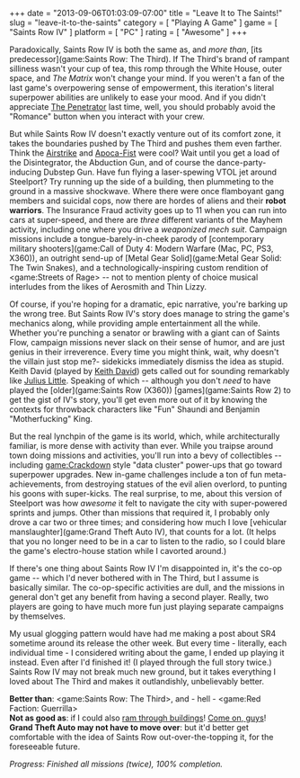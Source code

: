 +++
date = "2013-09-06T01:03:09-07:00"
title = "Leave It to The Saints!"
slug = "leave-it-to-the-saints"
category = [ "Playing A Game" ]
game = [ "Saints Row IV" ]
platform = [ "PC" ]
rating = [ "Awesome" ]
+++

Paradoxically, Saints Row IV is both the same as, and <i>more than</i>, [its predecessor](game:Saints Row: The Third).  If The Third's brand of rampant silliness wasn't your cup of tea, this romp through the White House, outer space, and <i>The Matrix</i> won't change your mind.  If you weren't a fan of the last game's overpowering sense of empowerment, this iteration's literal superpower abilities are unlikely to ease your mood.  And if you didn't appreciate <a href="http://saintsrow.wikia.com/wiki/The_Penetrator">The Penetrator</a> last time, well, you should probably avoid the "Romance" button when you interact with your crew.

But while Saints Row IV doesn't exactly venture out of its comfort zone, it takes the boundaries pushed by The Third and pushes them even farther.  Think the <a href="http://saintsrow.wikia.com/wiki/SA-3_Airstrike">Airstrike</a> and <a href="http://saintsrow.wikia.com/wiki/Apoca-Fist">Apoca-Fist</a> were cool?  Wait until you get a load of the Disintegrator, the Abduction Gun, and of course the dance-party-inducing Dubstep Gun.  Have fun flying a laser-spewing VTOL jet around Steelport?  Try running up the side of a building, then plummeting to the ground in a massive shockwave.  Where there were once flamboyant gang members and suicidal cops, now there are hordes of aliens and their <b>robot warriors</b>.  The Insurance Fraud activity goes up to 11 when you can run into cars at super-speed, and there are <i>three</i> different variants of the Mayhem activity, including one where you drive a <i>weaponized mech suit</i>.  Campaign missions include a tongue-barely-in-cheek parody of [contemporary military shooters](game:Call of Duty 4: Modern Warfare (Mac, PC, PS3, X360)), an outright send-up of [Metal Gear Solid](game:Metal Gear Solid: The Twin Snakes), and a technologically-inspiring custom rendition of <game:Streets of Rage> -- not to mention plenty of choice musical interludes from the likes of Aerosmith and Thin Lizzy.

Of course, if you're hoping for a dramatic, epic narrative, you're barking up the wrong tree.  But Saints Row IV's story does manage to string the game's mechanics along, while providing ample entertainment all the while.  Whether you're punching a senator or brawling with a giant can of Saints Flow, campaign missions never slack on their sense of humor, and are just genius in their irreverence.  Every time you might think, wait, why doesn't the villain just stop me?- sidekicks immediately dismiss the idea as stupid.  Keith David (played by <a href="http://www.imdb.com/name/nm0202966">Keith David</a>) gets called out for sounding remarkably like <a href="http://saintsrow.wikia.com/wiki/Julius">Julius Little</a>.  Speaking of which -- although you don't <i>need</i> to have played the [older](game:Saints Row (X360)) [games](game:Saints Row 2) to get the gist of IV's story, you'll get even more out of it by knowing the contexts for throwback characters like "Fun" Shaundi and Benjamin "Motherfucking" King.

But the real lynchpin of the game is its world, which, while architecturally familiar, is more dense with activity than ever.  While you traipse around town doing missions and activities, you'll run into a bevy of collectibles -- including <game:Crackdown> style "data cluster" power-ups that go toward superpower upgrades.  New in-game challenges include a ton of fun meta-achievements, from destroying statues of the evil alien overlord, to punting his goons with super-kicks.  The real surprise, to me, about this version of Steelport was how <i>awesome</i> it felt to navigate the city with super-powered sprints and jumps.  Other than missions that required it, I probably only drove a car two or three times; and considering how much I love [vehicular manslaughter](game:Grand Theft Auto IV), that counts for a lot.  (It helps that you no longer need to be in a car to listen to the radio, so I could blare the game's electro-house station while I cavorted around.)

If there's one thing about Saints Row IV I'm disappointed in, it's the co-op game -- which I'd never bothered with in The Third, but I assume is basically similar.  The co-op-specific activities are dull, and the missions in general don't get any benefit from having a second player.  Really, two players are going to have much more fun just playing separate campaigns by themselves.

My usual glogging pattern would have had me making a post about SR4 sometime around its release the other week.  But every time - literally, each individual time - I considered writing about the game, I ended up playing it instead.  Even after I'd finished it!  (I played through the full story twice.)  Saints Row IV may not break much new ground, but it takes everything I loved about The Third and makes it outlandishly, unbelievably better.

<b>Better than</b>: <game:Saints Row: The Third>, and - hell - <game:Red Faction: Guerrilla>  
<b>Not as good as</b>: if I could also [ram through buildings]($SiteBaseURL$2010/01/03/red-faction-guerrilla-7/)!  <a href="http://www.vg247.com/2013/08/12/a-fully-geo-mod-enabled-saints-row-is-literally-impossible-in-this-gen-says-volition/">Come on, guys</a>!  
<b>Grand Theft Auto may not have to move over</b>: but it'd better get comfortable with the idea of Saints Row out-over-the-topping it, for the foreseeable future.

<i>Progress: Finished all missions (twice), 100% completion.</i>
